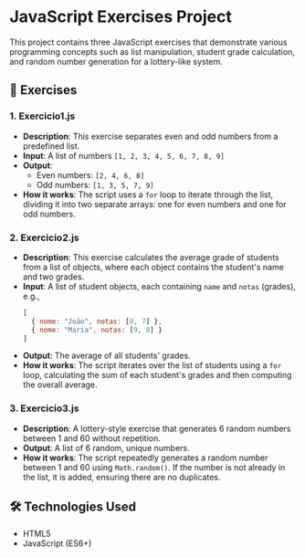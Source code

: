 # JavaScript Exercises Project

This project contains three JavaScript exercises that demonstrate various programming concepts such as list manipulation, student grade calculation, and random number generation for a lottery-like system.

## 📄 Exercises

### 1. **Exercicio1.js**
   - **Description**: This exercise separates even and odd numbers from a predefined list.
   - **Input**: A list of numbers `[1, 2, 3, 4, 5, 6, 7, 8, 9]`
   - **Output**:
     - Even numbers: `[2, 4, 6, 8]`
     - Odd numbers: `[1, 3, 5, 7, 9]`
   - **How it works**: The script uses a `for` loop to iterate through the list, dividing it into two separate arrays: one for even numbers and one for odd numbers.

### 2. **Exercicio2.js**
   - **Description**: This exercise calculates the average grade of students from a list of objects, where each object contains the student's name and two grades.
   - **Input**: A list of student objects, each containing `name` and `notas` (grades), e.g.,
     ```javascript
     [
       { nome: "João", notas: [8, 7] },
       { nome: "Maria", notas: [9, 8] }
     ]
     ```
   - **Output**: The average of all students' grades.
   - **How it works**: The script iterates over the list of students using a `for` loop, calculating the sum of each student's grades and then computing the overall average.

### 3. **Exercicio3.js**
   - **Description**: A lottery-style exercise that generates 6 random numbers between 1 and 60 without repetition.
   - **Output**: A list of 6 random, unique numbers.
   - **How it works**: The script repeatedly generates a random number between 1 and 60 using `Math.random()`. If the number is not already in the list, it is added, ensuring there are no duplicates.

## 🛠 Technologies Used
   - HTML5
   - JavaScript (ES6+)
   